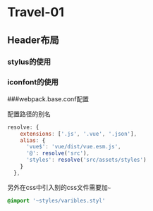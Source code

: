 # Travel-01

## Header布局

### stylus的使用

### iconfont的使用

###webpack.base.conf配置

配置路径的别名

```javascript
resolve: {
    extensions: ['.js', '.vue', '.json'],
    alias: {
      'vue$': 'vue/dist/vue.esm.js',
      '@': resolve('src'),
      'styles': resolve('src/assets/styles')
    }
  },
```

另外在css中引入别的css文件需要加`~`

```css
@import '~styles/varibles.styl'
```

